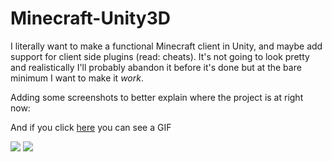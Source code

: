 # Minecraft-Unity3D

I literally want to make a functional Minecraft client in Unity, and maybe add support for client side plugins (read: cheats). It's not going to look pretty and realistically I'll probably abandon it before it's done but at the bare minimum I want to make it _work_.

Adding some screenshots to better explain where the project is at right now:

And if you click [here](https://tkno.pw/2UilKrJ) you can see a GIF

![](https://tkno.pw/2Uls6a8)
![](https://tkno.pw/2Ufs7Mt)
